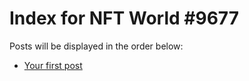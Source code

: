 # Index for NFT World #9677
Posts will be displayed in the order below:

- [Your first post](./001-first.md)

